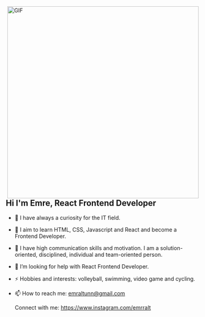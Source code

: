 <img align="right" alt="GIF" src="https://github.com/abhisheknaiidu/abhisheknaiidu/blob/master/code.gif?raw=true" width="500"/>

## Hi I'm Emre, React Frontend Developer
- 🔭 I have always a curiosity for the IT field.
- 🌱 I aim to learn HTML, CSS, Javascript and React and become a Frontend Developer.
- 👯 I have high communication skills and motivation. I am a solution-oriented, disciplined, individual and team-oriented person.
- 🤔 I’m looking for help with React Frontend Developer.
- ⚡ Hobbies and interests: volleyball, swimming, video game and cycling.
- 📫 How to reach me: emraltunn@gmail.com

  Connect with me:
  https://www.instagram.com/emrralt
